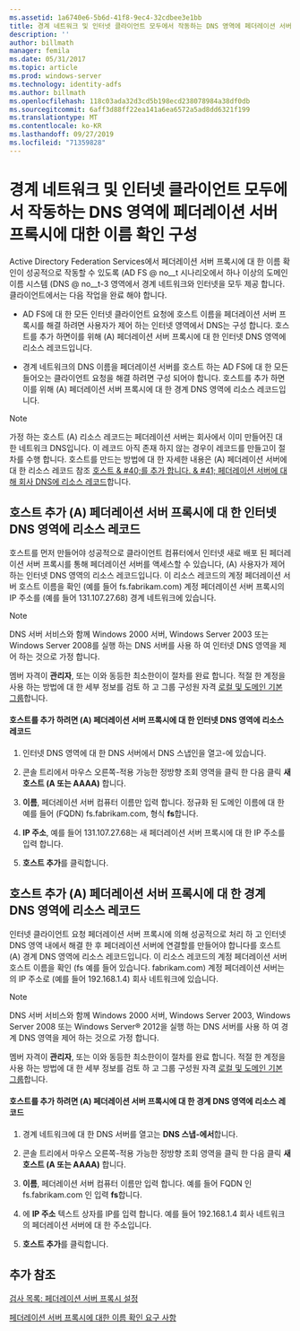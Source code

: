 ```yaml
---
ms.assetid: 1a6740e6-5b6d-41f8-9ec4-32cdbee3e1bb
title: 경계 네트워크 및 인터넷 클라이언트 모두에서 작동하는 DNS 영역에 페더레이션 서버 프록시에 대한 이름 확인 구성
description: ''
author: billmath
manager: femila
ms.date: 05/31/2017
ms.topic: article
ms.prod: windows-server
ms.technology: identity-adfs
ms.author: billmath
ms.openlocfilehash: 118c03ada32d3cd5b198ecd238078984a38df0db
ms.sourcegitcommit: 6aff3d88ff22ea141a6ea6572a5ad8dd6321f199
ms.translationtype: MT
ms.contentlocale: ko-KR
ms.lasthandoff: 09/27/2019
ms.locfileid: "71359828"
---
```

# <a name="configure-name-resolution-for-a-federation-server-proxy-in-a-dns-zone-that-serves-both-the-perimeter-network-and-internet-clients"></a>경계 네트워크 및 인터넷 클라이언트 모두에서 작동하는 DNS 영역에 페더레이션 서버 프록시에 대한 이름 확인 구성


Active Directory Federation Services에서 페더레이션 서버 프록시에 대 한 이름 확인이 성공적으로 작동할 수 있도록 \(AD FS @ no__t 시나리오에서 하나 이상의 도메인 이름 시스템 \(DNS @ no__t-3 영역에서 경계 네트워크와 인터넷을 모두 제공 합니다. 클라이언트에서는 다음 작업을 완료 해야 합니다.  
  
-   AD FS에 대 한 모든 인터넷 클라이언트 요청에 호스트 이름을 페더레이션 서버 프록시를 해결 하려면 사용자가 제어 하는 인터넷 영역에서 DNS는 구성 합니다. 호스트를 추가 하면이를 위해 \(A\) 페더레이션 서버 프록시에 대 한 인터넷 DNS 영역에 리소스 레코드입니다.  
  
-   경계 네트워크의 DNS 이름을 페더레이션 서버를 호스트 하는 AD FS에 대 한 모든 들어오는 클라이언트 요청을 해결 하려면 구성 되어야 합니다. 호스트를 추가 하면이를 위해 \(A\) 페더레이션 서버 프록시에 대 한 경계 DNS 영역에 리소스 레코드입니다.  
  
> [!NOTE]  
> 가정 하는 호스트 \(A\) 리소스 레코드는 페더레이션 서버는 회사에서 이미 만들어진 대 한 네트워크 DNS입니다. 이 레코드 아직 존재 하지 않는 경우이 레코드를 만들고이 절차를 수행 합니다. 호스트를 만드는 방법에 대 한 자세한 내용은 \(A\) 페더레이션 서버에 대 한 리소스 레코드 참조 [호스트 & #40;를 추가 합니다. & #41; 페더레이션 서버에 대해 회사 DNS에 리소스 레코드](Add-a-Host--A--Resource-Record-to-Corporate-DNS-for-a-Federation-Server.md)합니다.  
  
## <a name="add-a-host-a-resource-record-to-the-internet-dns-zone-for-a-federation-server-proxy"></a>호스트 추가 \(A\) 페더레이션 서버 프록시에 대 한 인터넷 DNS 영역에 리소스 레코드  
호스트를 먼저 만들어야 성공적으로 클라이언트 컴퓨터에서 인터넷 새로 배포 된 페더레이션 서버 프록시를 통해 페더레이션 서버를 액세스할 수 있습니다, \(A\) 사용자가 제어 하는 인터넷 DNS 영역의 리소스 레코드입니다. 이 리소스 레코드의 계정 페더레이션 서버 호스트 이름을 확인 \(예를 들어 fs.fabrikam.com\) 계정 페더레이션 서버 프록시의 IP 주소를 \(예를 들어 131.107.27.68\) 경계 네트워크에 있습니다.  
  
> [!NOTE]  
> DNS 서버 서비스와 함께 Windows 2000 서버, Windows Server 2003 또는 Windows Server 2008를 실행 하는 DNS 서버를 사용 하 여 인터넷 DNS 영역을 제어 하는 것으로 가정 합니다.  
  
멤버 자격이 **관리자**, 또는 이와 동등한 최소한이이 절차를 완료 합니다.  적절 한 계정을 사용 하는 방법에 대 한 세부 정보를 검토 하 고 그룹 구성원 자격 [로컬 및 도메인 기본 그룹](https://go.microsoft.com/fwlink/?LinkId=83477)합니다.   
  
#### <a name="to-add-a-host-a-resource-record-to-the-internet-dns-zone-for-a-federation-server-proxy"></a>호스트를 추가 하려면 \(A\) 페더레이션 서버 프록시에 대 한 인터넷 DNS 영역에 리소스 레코드  
  
1.  인터넷 DNS 영역에 대 한 DNS 서버에서 DNS 스냅인을 열고\-에 있습니다.  
  
2.  콘솔 트리에서 마우스 오른쪽\-적용 가능한 정방향 조회 영역을 클릭 한 다음 클릭 **새 호스트 \(A 또는 AAAA\)** 합니다.  
  
3.  **이름**, 페더레이션 서버 컴퓨터 이름만 입력 합니다. 정규화 된 도메인 이름에 대 한 예를 들어 \(FQDN\) fs.fabrikam.com, 형식 **fs**합니다.  
  
4.  **IP 주소**, 예를 들어 131.107.27.68는 새 페더레이션 서버 프록시에 대 한 IP 주소를 입력 합니다.  
  
5.  **호스트 추가**를 클릭합니다.  
  
## <a name="add-a-host-a-resource-record-to-the-perimeter-dns-zone-for-a-federation-server-proxy"></a>호스트 추가 \(A\) 페더레이션 서버 프록시에 대 한 경계 DNS 영역에 리소스 레코드  
인터넷 클라이언트 요청 페더레이션 서버 프록시에 의해 성공적으로 처리 하 고 인터넷 DNS 영역 내에서 해결 한 후 페더레이션 서버에 연결할를 만들어야 합니다를 호스트 \(A\) 경계 DNS 영역에 리소스 레코드입니다. 이 리소스 레코드의 계정 페더레이션 서버 호스트 이름을 확인 \(fs 예를 들어 있습니다. fabrikam.com\) 계정 페더레이션 서버는의 IP 주소로 \(예를 들어 192.168.1.4\) 회사 네트워크에 있습니다.  
  
> [!NOTE]  
> DNS 서버 서비스와 함께 Windows 2000 서버, Windows Server 2003, Windows Server 2008 또는 Windows Server® 2012을 실행 하는 DNS 서버를 사용 하 여 경계 DNS 영역을 제어 하는 것으로 가정 합니다.  
  
멤버 자격이 **관리자**, 또는 이와 동등한 최소한이이 절차를 완료 합니다.  적절 한 계정을 사용 하는 방법에 대 한 세부 정보를 검토 하 고 그룹 구성원 자격 [로컬 및 도메인 기본 그룹](https://go.microsoft.com/fwlink/?LinkId=83477)합니다.   
  
#### <a name="to-add-a-host-a-resource-record-to-the-perimeter-dns-zone-for-a-federation-server-proxy"></a>호스트를 추가 하려면 \(A\) 페더레이션 서버 프록시에 대 한 경계 DNS 영역에 리소스 레코드  
  
1.  경계 네트워크에 대 한 DNS 서버를 열고는 **DNS 스냅\-에서**합니다.  
  
2.  콘솔 트리에서 마우스 오른쪽\-적용 가능한 정방향 조회 영역을 클릭 한 다음 클릭 **새 호스트 \(A 또는 AAAA\)** 합니다.  
  
3.  **이름**, 페더레이션 서버 컴퓨터 이름만 입력 합니다. 예를 들어 FQDN 인 fs.fabrikam.com 인 입력 **fs**합니다.  
  
4.  에 **IP 주소** 텍스트 상자를 IP를 입력 합니다. 예를 들어 192.168.1.4 회사 네트워크의 페더레이션 서버에 대 한 주소입니다.  
  
5.  **호스트 추가**를 클릭합니다.  
  
## <a name="additional-references"></a>추가 참조  
[검사 목록: 페더레이션 서버 프록시 설정](Checklist--Setting-Up-a-Federation-Server-Proxy.md)  
  
[페더레이션 서버 프록시에 대한 이름 확인 요구 사항](https://technet.microsoft.com/library/dd807055.aspx)  
  

